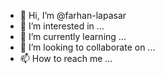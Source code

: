 - 👋 Hi, I’m @farhan-lapasar
- 👀 I’m interested in ...
- 🌱 I’m currently learning ...
- 💞️ I’m looking to collaborate on ...
- 📫 How to reach me ...

<!---
farhan-lapasar/farhan-lapasar is a ✨ special ✨ repository because its `README.md` (this file) appears on your GitHub profile.
You can click the Preview link to take a look at your changes.
--->
